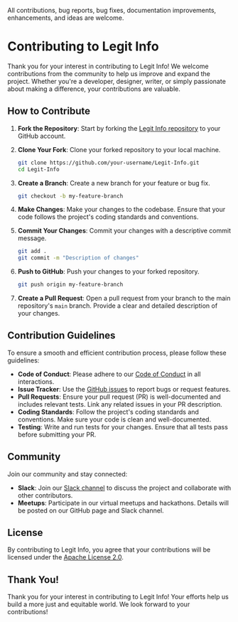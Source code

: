 All contributions, bug reports, bug fixes, documentation improvements, enhancements, and ideas are welcome.
# Contributing to Legit Info

Thank you for your interest in contributing to Legit Info! We welcome contributions from the community to help us improve and expand the project. Whether you're a developer, designer, writer, or simply passionate about making a difference, your contributions are valuable.

## How to Contribute

1. **Fork the Repository**: Start by forking the [Legit Info repository](https://github.com/Call-for-Code-for-Racial-Justice/Legit-Info) to your GitHub account.

2. **Clone Your Fork**: Clone your forked repository to your local machine.
    ```sh
    git clone https://github.com/your-username/Legit-Info.git
    cd Legit-Info
    ```

3. **Create a Branch**: Create a new branch for your feature or bug fix.
    ```sh
    git checkout -b my-feature-branch
    ```

4. **Make Changes**: Make your changes to the codebase. Ensure that your code follows the project's coding standards and conventions.

5. **Commit Your Changes**: Commit your changes with a descriptive commit message.
    ```sh
    git add .
    git commit -m "Description of changes"
    ```

6. **Push to GitHub**: Push your changes to your forked repository.
    ```sh
    git push origin my-feature-branch
    ```

7. **Create a Pull Request**: Open a pull request from your branch to the main repository's `main` branch. Provide a clear and detailed description of your changes.

## Contribution Guidelines

To ensure a smooth and efficient contribution process, please follow these guidelines:

- **Code of Conduct**: Please adhere to our [Code of Conduct](CODE_OF_CONDUCT.md) in all interactions.
- **Issue Tracker**: Use the [GitHub issues](https://github.com/Call-for-Code-for-Racial-Justice/Legit-Info/issues) to report bugs or request features.
- **Pull Requests**: Ensure your pull request (PR) is well-documented and includes relevant tests. Link any related issues in your PR description.
- **Coding Standards**: Follow the project's coding standards and conventions. Make sure your code is clean and well-documented.
- **Testing**: Write and run tests for your changes. Ensure that all tests pass before submitting your PR.

## Community

Join our community and stay connected:

- **Slack**: Join our [Slack channel](https://callforcode.slack.com) to discuss the project and collaborate with other contributors.
- **Meetups**: Participate in our virtual meetups and hackathons. Details will be posted on our GitHub page and Slack channel.

## License

By contributing to Legit Info, you agree that your contributions will be licensed under the [Apache License 2.0](LICENSE).

## Thank You!

Thank you for your interest in contributing to Legit Info! Your efforts help us build a more just and equitable world. We look forward to your contributions!
